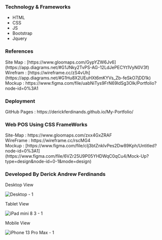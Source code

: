 <h3>Technology & Frameworks</h3>

<ul>
  <li>HTML</li>
  <li>CSS</li>
  <li>JS</li>
  <li>Bootstrap</li>
  <li>Jquery</li>
</ul>
<h3>References</h3>
Site Map : [https://www.gloomaps.com/GypYZW6Jv6](https://app.diagrams.net/#G1JNky2TvPS-AG-12LdJePECYt1VyN0V3f) <br>
Wirefram : [https://wireframe.cc/zS4vUh](https://app.diagrams.net/#G1Hu8X2UEuHXt6mKYVs_Zb-feSkO7jDD1k)<br>
Mockup : https://www.figma.com/file/uabNiTys9FrN69ldSg3Olk/Portfolio?node-id=0%3A1

<h3>Deployment</h3>
<!-- InfinityFree : http://ferdfolio.epizy.com <br> -->
GitHub Pages : https://derickferdinands.github.io/My-Portfolio/ <br>

<h3> Web POS Using CSS FrameWorks</h3>
 Site-Map : https://www.gloomaps.com/zxx4GxZRAF <br>
 WireFrame : https://wireframe.cc/rscMG4 <br>
 Mockup : [https://www.figma.com/file/cIj3btZnkIvPes2Dw89Kph/Untitled?node-id=0%3A1](https://www.figma.com/file/6VZr25U9P05YHDWqC0qCu4/Mock-Up?type=design&node-id=0-1&mode=design) <br>
<h3>Developed By Derick Andrew Ferdinands</h3>

Desktop View

![Desktop - 1](https://user-images.githubusercontent.com/101160326/190047547-8df35f03-2431-4e23-b141-0944e95b7daf.png)

Tablet View

![iPad mini 8 3 - 1](https://user-images.githubusercontent.com/101160326/190048152-0b4bb418-f612-42b5-b25f-4b0ccbd0ae56.png)

Mobile View

![iPhone 13 Pro Max - 1](https://user-images.githubusercontent.com/101160326/190048176-1f99002d-c2af-4df9-9166-479b6b014257.png)

